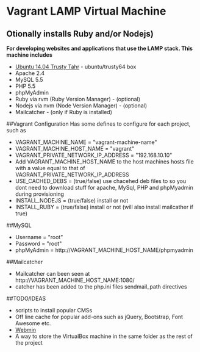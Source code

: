 # Vagrant LAMP Virtual Machine
## Otionally installs Ruby and/or Nodejs)
**For developing websites and applications that use the LAMP stack. This machine includes**

* [Ubuntu 14.04 Trusty Tahr](https://vagrantcloud.com/ubuntu/boxes/trusty64) - ubuntu/trusty64 box
* Apache 2.4
* MySQL 5.5
* PHP 5.5
* phpMyAdmin
* Ruby via rvm (Ruby Version Manager)  - (optional)
* Nodejs via nvm (Node Version Manager)  - (optional)
* Mailcatcher  - (only if Ruby is installed)


##Vagrant Configuration
Has some defines to configure for each project, such as
* VAGRANT_MACHINE_NAME = "vagrant-machine-name"
* VAGRANT_MACHINE_HOST_NAME = "vagrant"
* VAGRANT_PRIVATE_NETWORK_IP_ADDRESS = "192.168.10.10"
* Add VAGRANT_MACHINE_HOST_NAME to the host machines hosts file with a value equal to that of VAGRANT_PRIVATE_NETWORK_IP_ADDRESS
* USE_CACHED_DEBS = (true/false) use chacehed deb files to so you dont need to download stuff for apache, MySql, PHP and phpMyadmin during provisioning
* INSTALL_NODEJS = (true/false) install or not
* INSTALL_RUBY = (true/false) install or not (will also install mailcather if true)


##MySQL
* Username = "root"
* Password = "root"
* phpMyAdmin = http://VAGRANT_MACHINE_HOST_NAME/phpmyadmin


##Mailcatcher
* Mailcatcher can been seen at http://VAGRANT_MACHINE_HOST_NAME:1080/
* catcher has been added to the php.ini files sendmail_path directives


##TODO/IDEAS
* scripts to install popular CMSs
* Off line cache for popular add-ons such as jQuery, Bootstrap, Font Awesome etc.
* [Webmin](http://www.webmin.com/)
* A way to store the VirtualBox machine in the same folder as the rest of the project

